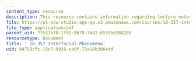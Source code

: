 ```yaml
---
content_type: resource
description: This resource contains information regarding lecture notes.
file: https://ol-ocw-studio-app-qa.s3.amazonaws.com/courses/18-357-interfacial-phenomena-fall-2010/04759cfc15c79928ca9f72a18b3864dd_MIT18_357F10_lec_all.pdf
file_type: application/pdf
parent_uid: 7f527b70-1f91-9b78-3dd2-65591d268288
resourcetype: Document
title: ' 18.357 Interfacial Phenomena'
uid: 04759cfc-15c7-9928-ca9f-72a18b3864dd
---
```

